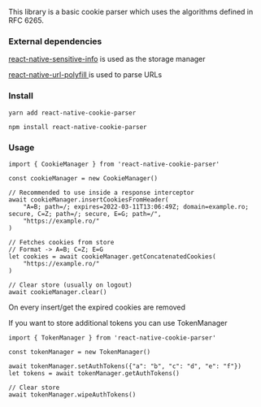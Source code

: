 This library is a basic cookie parser which uses the algorithms defined in RFC 6265.

### **External dependencies**
[react-native-sensitive-info](https://github.com/mcodex/react-native-sensitive-info) is used as the storage manager

[react-native-url-polyfill
](https://github.com/charpeni/react-native-url-polyfill) is used to parse URLs

### **Install**
`yarn add react-native-cookie-parser`

`npm install react-native-cookie-parser`

### **Usage**
    import { CookieManager } from 'react-native-cookie-parser'

    const cookieManager = new CookieManager()

    // Recommended to use inside a response interceptor
    await cookieManager.insertCookiesFromHeader(
        "A=B; path=/; expires=2022-03-11T13:06:49Z; domain=example.ro; secure, C=Z; path=/; secure, E=G; path=/", 
        "https://example.ro/"
    )

    // Fetches cookies from store
    // Format -> A=B; C=Z; E=G
    let cookies = await cookieManager.getConcatenatedCookies(
        "https://example.ro/"
    )

    // Clear store (usually on logout)
    await cookieManager.clear()

On every insert/get the expired cookies are removed

If you want to store additional tokens you can use TokenManager

    import { TokenManager } from 'react-native-cookie-parser'

    const tokenManager = new TokenManager()

    await tokenManager.setAuthTokens({"a": "b", "c": "d", "e": "f"})
    let tokens = await tokenManager.getAuthTokens()

    // Clear store
    await tokenManager.wipeAuthTokens()